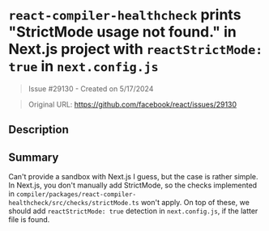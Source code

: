# `react-compiler-healthcheck` prints "StrictMode usage not found." in Next.js project with `reactStrictMode: true` in `next.config.js`

> Issue #29130 - Created on 5/17/2024

> Original URL: https://github.com/facebook/react/issues/29130

## Description

## Summary

Can't provide a sandbox with Next.js I guess, but the case is rather simple. In Next.js, you don't manually add StrictMode, so the checks implemented in `compiler/packages/react-compiler-healthcheck/src/checks/strictMode.ts` won't apply. On top of these, we should add `reactStrictMode: true` detection in `next.config.js`, if the latter file is found.
